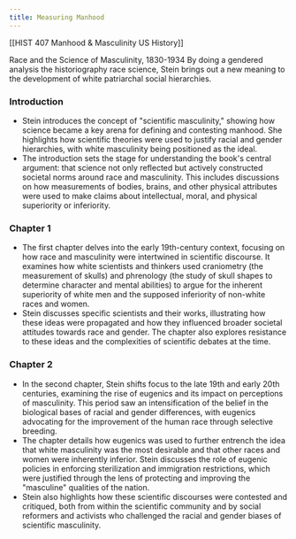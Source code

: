 ```yaml
---
title: Measuring Manhood
---
```

[[HIST 407 Manhood & Masculinity US History]]

Race and the Science of Masculinity, 1830-1934
By doing a gendered analysis the historiography race science, Stein brings out a new meaning to the development of white patriarchal social hierarchies. 
### Introduction
- Stein introduces the concept of "scientific masculinity," showing how science became a key arena for defining and contesting manhood. She highlights how scientific theories were used to justify racial and gender hierarchies, with white masculinity being positioned as the ideal.
- The introduction sets the stage for understanding the book's central argument: that science not only reflected but actively constructed societal norms around race and masculinity. This includes discussions on how measurements of bodies, brains, and other physical attributes were used to make claims about intellectual, moral, and physical superiority or inferiority.
### Chapter 1
- The first chapter delves into the early 19th-century context, focusing on how race and masculinity were intertwined in scientific discourse. It examines how white scientists and thinkers used craniometry (the measurement of skulls) and phrenology (the study of skull shapes to determine character and mental abilities) to argue for the inherent superiority of white men and the supposed inferiority of non-white races and women.
- Stein discusses specific scientists and their works, illustrating how these ideas were propagated and how they influenced broader societal attitudes towards race and gender. The chapter also explores resistance to these ideas and the complexities of scientific debates at the time.
### Chapter 2
- In the second chapter, Stein shifts focus to the late 19th and early 20th centuries, examining the rise of eugenics and its impact on perceptions of masculinity. This period saw an intensification of the belief in the biological bases of racial and gender differences, with eugenics advocating for the improvement of the human race through selective breeding.
- The chapter details how eugenics was used to further entrench the idea that white masculinity was the most desirable and that other races and women were inherently inferior. Stein discusses the role of eugenic policies in enforcing sterilization and immigration restrictions, which were justified through the lens of protecting and improving the "masculine" qualities of the nation.
- Stein also highlights how these scientific discourses were contested and critiqued, both from within the scientific community and by social reformers and activists who challenged the racial and gender biases of scientific masculinity.